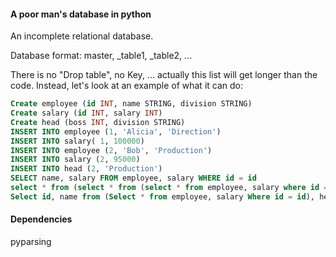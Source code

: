 #### A poor man's database in python
An incomplete relational database.

Database format: master, _table1, _table2, ...

There is no "Drop table", no Key, ... actually this list will get longer than the code.
Instead, let's look at an example of what it can do:

```sql
Create employee (id INT, name STRING, division STRING)
Create salary (id INT, salary INT)
Create head (boss INT, division STRING)
INSERT INTO employee (1, 'Alicia', 'Direction')
INSERT INTO salary( 1, 100000)
INSERT INTO employee (2, 'Bob', 'Production')
INSERT INTO salary (2, 95000)
INSERT INTO head (2, 'Production')
SELECT name, salary FROM employee, salary WHERE id = id
select * from (select * from (select * from employee, salary where id = id), head where id = id)
Select id, name from (Select * from employee, salary Where id = id), head where id = 31
```

#### Dependencies
pyparsing
